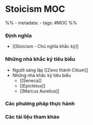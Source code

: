 # Stoicism MOC
%% - metadata:
	- tags: #MOC %%
	
### Định nghĩa
- [[Stoicism - Chủ nghĩa khắc kỷ]]

### Những nhà khắc kỷ tiêu biểu
- Người sáng lập [[Zeno thành Citium]] 
- Những nhà khắc kỷ tiêu biểu
	- [[Seneca]]
	- [[Epictetus]]
	- [[Marcus Aurelius]]

### Các phương pháp thực hành

### Các tài liệu tham khảo